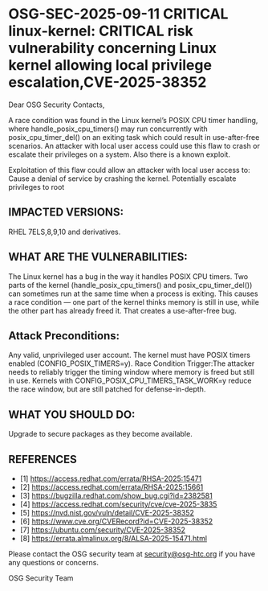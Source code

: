 # OSG-SEC-2025-09-11 CRITICAL linux-kernel: CRITICAL risk vulnerability concerning Linux kernel allowing local privilege escalation,CVE-2025-38352

Dear OSG Security Contacts,

A race condition was found in the Linux kernel’s POSIX CPU timer handling, where handle_posix_cpu_timers() may run concurrently with posix_cpu_timer_del() on an exiting task which could result in use-after-free scenarios. An attacker with local user access could use this flaw to crash or escalate their privileges on a system. Also there is a known exploit. 

Exploitation of this flaw could allow an attacker with local user access to:
Cause a denial of service by crashing the kernel.
Potentially escalate privileges to root



## IMPACTED VERSIONS:

RHEL 7ELS,8,9,10 and derivatives.

## WHAT ARE THE VULNERABILITIES:
The Linux kernel has a bug in the way it handles POSIX CPU timers. Two parts of the kernel (handle_posix_cpu_timers() and posix_cpu_timer_del()) can sometimes run at the same time when a process is exiting.
This causes a race condition — one part of the kernel thinks memory is still in use, while the other part has already freed it. That creates a use-after-free bug.
## Attack Preconditions:
Any valid, unprivileged user account.
The kernel must have POSIX timers enabled (CONFIG_POSIX_TIMERS=y).
Race Condition Trigger:The attacker needs to reliably trigger the timing window where memory is freed but still in use.
Kernels with CONFIG_POSIX_CPU_TIMERS_TASK_WORK=y reduce the race window, but are still patched for defense-in-depth.
## WHAT YOU SHOULD DO:

Upgrade to secure packages as they become available.

## REFERENCES
- [1] https://access.redhat.com/errata/RHSA-2025:15471 
- [2] https://access.redhat.com/errata/RHSA-2025:15661 
- [3] https://bugzilla.redhat.com/show_bug.cgi?id=2382581
- [4] https://access.redhat.com/security/cve/cve-2025-3835
- [5] https://nvd.nist.gov/vuln/detail/CVE-2025-38352
- [6] https://www.cve.org/CVERecord?id=CVE-2025-38352
- [7] https://ubuntu.com/security/CVE-2025-38352
- [8] https://errata.almalinux.org/8/ALSA-2025-15471.html



Please contact the OSG security team at security@osg-htc.org if you have any questions or concerns.

OSG Security Team

